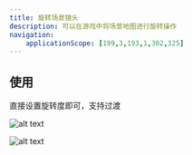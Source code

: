 ```yaml
---
title: 旋转场景镜头
description: 可以在游戏中将场景地图进行旋转操作
navigation:
    applicationScope: [199,3,193,1,302,325]
---
```


## 使用

直接设置旋转度即可，支持过渡

![alt text](https://cdn.gcw.wiki/gcw/image/zh_hans/commands/scene/rotatescenecamera/image.png)

![alt text](https://cdn.gcw.wiki/gcw/image/zh_hans/commands/scene/rotatescenecamera/image-1.png)
